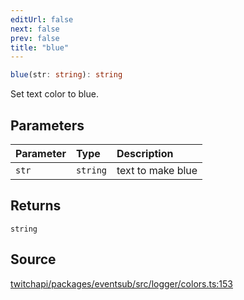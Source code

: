 ```yaml
---
editUrl: false
next: false
prev: false
title: "blue"
---
```


```ts
blue(str: string): string
```

Set text color to blue.

## Parameters

| Parameter | Type | Description |
| :------ | :------ | :------ |
| `str` | `string` | text to make blue |

## Returns

`string`

## Source

[twitchapi/packages/eventsub/src/logger/colors.ts:153](https://github.com/pablornc/twitchapi//blob/3baa008ac8be1133cbb9253985d5d4cd48b4e780/packages/eventsub/src/logger/colors.ts#L153)
